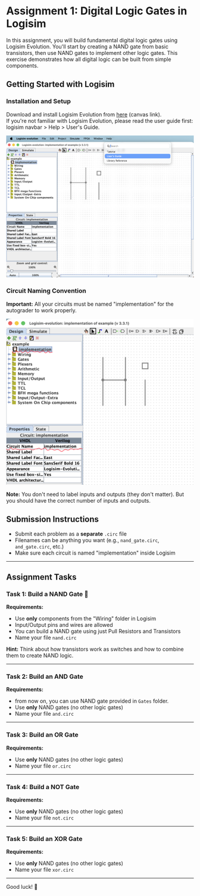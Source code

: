 # Assignment 1: Digital Logic Gates in Logisim

In this assignment, you will build fundamental digital logic gates using Logisim Evolution. You'll start by creating a NAND gate from basic transistors, then use NAND gates to implement other logic gates. This exercise demonstrates how all digital logic can be built from simple components.

## Getting Started with Logisim

### Installation and Setup
Download and install Logisim Evolution from [here](https://canvas.ucdavis.edu/courses/1007534/files/28624125?wrap=1) (canvas link). \
If you're not familiar with Logisim Evolution, please read the user guide first: logisim navbar > Help > User's Guide.

![User Guide](userGuide.png)

### Circuit Naming Convention
**Important:** All your circuits must be named "implementation" for the autograder to work properly.

![Circuit Name Example](circuitName.png)

**Note:** You don't need to label inputs and outputs (they don't matter). But you should have the correct number of inputs and outputs.

## Submission Instructions

- Submit each problem as a **separate** `.circ` file
- Filenames can be anything you want (e.g., `nand_gate.circ`, `and_gate.circ`, etc.)
- Make sure each circuit is named "implementation" inside Logisim
<!-- - Test your circuits using the provided test vector files before submission -->

---

## Assignment Tasks

### Task 1: Build a NAND Gate 🔧

**Requirements:**
- Use **only** components from the "Wiring" folder in Logisim
- Input/Output pins and wires are allowed
- You can build a NAND gate using just Pull Resistors and Transistors
- Name your file `nand.circ`


**Hint:** Think about how transistors work as switches and how to combine them to create NAND logic.

<!-- **Testing:** Use the provided test vector file to verify your NAND gate works correctly. -->

---

### Task 2: Build an AND Gate

**Requirements:**
- from now on, you can use NAND gate provided in `Gates` folder. 
- Use **only** NAND gates (no other logic gates)
- Name your file `and.circ`

---

### Task 3: Build an OR Gate

**Requirements:**
- Use **only** NAND gates (no other logic gates)
- Name your file `or.circ`

---

### Task 4: Build a NOT Gate

**Requirements:**
- Use **only** NAND gates (no other logic gates)
- Name your file `not.circ`

---

### Task 5: Build an XOR Gate

**Requirements:**
- Use **only** NAND gates (no other logic gates)
- Name your file `xor.circ`

---



Good luck! 🎯